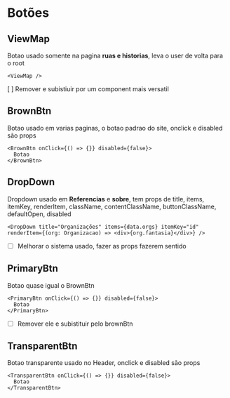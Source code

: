 # Botões

## ViewMap
Botao usado somente na pagina **ruas e historias**, leva o user de volta para o root

```tsx
<ViewMap />
```

[ ] Remover e subistiuir por um component mais versatil

## BrownBtn
Botao usado em varias paginas, o botao padrao do site, onclick e disabled são props

```tsx
<BrownBtn onClick={() => {}} disabled={false}>
  Botao
</BrownBtn>
```
## DropDown
Dropdown usado em **Referencias** e **sobre**, tem props de title, items, itemKey, renderItem, className, contentClassName, buttonClassName, defaultOpen, disabled

```tsx
<DropDown title="Organizações" items={data.orgs} itemKey="id" renderItem={(org: Organizacao) => <div>{org.fantasia}</div>} />
```
- [ ] Melhorar o sistema usado, fazer as props fazerem sentido

## PrimaryBtn
Botao quase igual o BrownBtn

```tsx
<PrimaryBtn onClick={() => {}} disabled={false}>
  Botao
</PrimaryBtn>
```
- [ ] Remover ele e subistituir pelo brownBtn

## TransparentBtn
Botao transparente usado no Header, onclick e disabled são props

```tsx
<TransparentBtn onClick={() => {}} disabled={false}>
  Botao
</TransparentBtn>
```